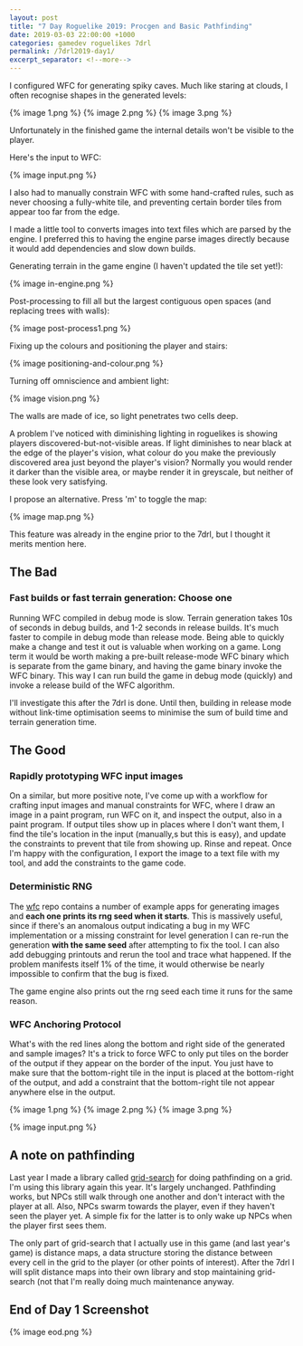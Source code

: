 ```yaml
---
layout: post
title: "7 Day Roguelike 2019: Procgen and Basic Pathfinding"
date: 2019-03-03 22:00:00 +1000
categories: gamedev roguelikes 7drl
permalink: /7drl2019-day1/
excerpt_separator: <!--more-->
---
```


I configured WFC for generating spiky caves.
Much like staring at clouds, I often recognise shapes in the generated levels:

{% image 1.png %}
{% image 2.png %}
{% image 3.png %}

<!--more-->

Unfortunately in the finished game the internal details won't be visible to the
player.

Here's the input to WFC:

{% image input.png %}

I also had to manually constrain WFC with some hand-crafted rules, such as
never choosing a fully-white tile, and preventing certain border tiles from
appear too far from the edge.

I made a little tool to converts images into text files which are parsed
by the engine. I preferred this to having the engine parse images directly
because it would add dependencies and slow down builds.

Generating terrain in the game engine (I haven't updated the tile set yet!):

{% image in-engine.png %}

Post-processing to fill all but the largest contiguous open spaces (and replacing trees with walls):

{% image post-process1.png %}

Fixing up the colours and positioning the player and stairs:

{% image positioning-and-colour.png %}

Turning off omniscience and ambient light:

{% image vision.png %}

The walls are made of ice, so light penetrates two cells deep.

A problem I've noticed with diminishing lighting in roguelikes is showing players
discovered-but-not-visible areas. If light diminishes to near black at the edge
of the player's vision, what colour do you make the previously discovered area
just beyond the player's vision? Normally you would render it darker than the
visible area, or maybe render it in greyscale, but neither of these look very
satisfying.

I propose an alternative. Press 'm' to toggle the map:

{% image map.png %}

This feature was already in the engine prior to the 7drl, but I thought it merits mention here.

## The Bad

### Fast builds or fast terrain generation: Choose one

Running WFC compiled in debug mode is slow. Terrain generation takes 10s of
seconds in debug builds, and 1-2 seconds in release builds. It's much faster
to compile in debug mode than release mode. Being able to quickly make a change
and test it out is valuable when working on a game. Long term it would be worth
making a pre-built release-mode WFC binary which is separate from the game binary,
and having the game binary invoke the WFC binary. This way I can run build the
game in debug mode (quickly) and invoke a release build of the WFC algorithm.

I'll investigate this after the 7drl is done. Until then, building in release mode
without link-time optimisation seems to minimise the sum of build time and
terrain generation time.

## The Good

### Rapidly prototyping WFC input images

On a similar, but more positive note, I've come up with a workflow for crafting
input images and manual constraints for WFC, where I draw an image in a paint program,
run WFC on it, and inspect the output, also in a paint program. If output tiles
show up in places where I don't want them, I find the tile's location in the input
(manually,s but this is easy), and update the constraints to prevent that tile
from showing up. Rinse and repeat.
Once I'm happy with the configuration, I export the image to a text file with my
tool, and add the constraints to the game code.

### Deterministic RNG

The [wfc](https://github.com/gridbugs/wfc) repo contains a number of example apps
for generating images and **each one prints its rng seed when it starts**.
This is massively useful, since if there's an anomalous output indicating a bug in
my WFC implementation or a missing constraint for level generation I can re-run
the generation **with the same seed** after attempting to fix the tool.
I can also add debugging printouts and rerun the tool and trace what happened.
If the problem manifests itself
1% of the time, it would otherwise be nearly impossible to confirm that the bug is
fixed.

The game engine also prints out the rng seed each time it runs for the same reason.

### WFC Anchoring Protocol

What's with the red lines along the bottom and right side of the generated and sample
images? It's a trick to force WFC to only put tiles on the border of the output
if they appear on the border of the input. You just have to make sure that the bottom-right
tile in the input is placed at the bottom-right of the output, and add a constraint
that the bottom-right tile not appear anywhere else in the output.

{% image 1.png %}
{% image 2.png %}
{% image 3.png %}

{% image input.png %}

## A note on pathfinding

Last year I made a library called [grid-search](https://github.com/gridbugs/grid-search)
for doing pathfinding on a grid. I'm using this library again this year. It's largely
unchanged. Pathfinding works, but NPCs still walk through one another and don't
interact with the player at all. Also, NPCs swarm towards the player, even if they
haven't seen the player yet. A simple fix for the latter is to only wake up NPCs
when the player first sees them.

The only part of grid-search that I actually use in this game (and last year's game)
is distance maps, a data structure storing the distance between every cell in the grid
to the player (or other points of interest). After the 7drl I will split distance maps
into their own library and stop maintaining grid-search (not that I'm really doing much
maintenance anyway.

## End of Day 1 Screenshot

{% image eod.png %}
